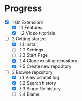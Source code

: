 Progress
========

- [x] 1 Git Extensions
  - [x] 1.1 Features
  - [x] 1.2 Video tutorials
- [ ] 2 Getting started
  - [x] 2.1 Install
  - [ ] 2.2 Settings
  - [ ] 2.3 Start Page
  - [x] 2.4 Clone existing repository
  - [x] 2.5 Create new repository
- [ ] 3 Browse repository
  - [x] 3.1 View commit log
  - [x] 3.2 Search history
  - [x] 3.3 Singe file history
  - [ ] 3.4 Blame
